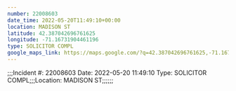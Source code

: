 ```yaml
---
number: 22008603
date_time: 2022-05-20T11:49:10+00:00
location: MADISON ST
latitude: 42.387042696761625
longitude: -71.16731904461196
type: SOLICITOR COMPL
google_maps_link: https://maps.google.com/?q=42.387042696761625,-71.16731904461196
---
```


;;;Incident #: 22008603  Date: 2022-05-20 11:49:10   Type: SOLICITOR COMPL;;;Location: MADISON ST;;;;;;
